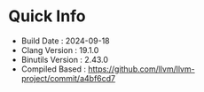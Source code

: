 # Quick Info
* Build Date : 2024-09-18
* Clang Version : 19.1.0
* Binutils Version : 2.43.0
* Compiled Based : https://github.com/llvm/llvm-project/commit/a4bf6cd7
